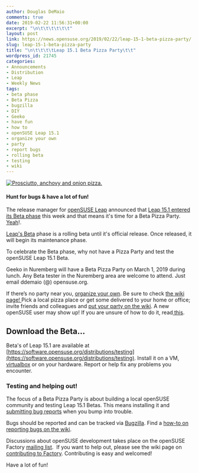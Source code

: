 ```yaml
---
author: Douglas DeMaio
comments: true
date: 2019-02-22 11:56:31+00:00
excerpt: "\n\t\t\t\t\t\t"
layout: post
link: https://news.opensuse.org/2019/02/22/leap-15-1-beta-pizza-party/
slug: leap-15-1-beta-pizza-party
title: "\n\t\t\t\tLeap 15.1 Beta Pizza Party\t\t"
wordpress_id: 21745
categories:
- Announcements
- Distribution
- Leap
- Weekly News
tags:
- beta phase
- Beta Pizza
- bugzilla
- DIY
- Geeko
- have fun
- how to
- openSUSE Leap 15.1
- organize your own
- party
- report bugs
- rolling beta
- testing
- wiki
---
```

[![Prosciutto, anchovy and onion pizza.](http://farm1.static.flickr.com/248/459381964_4d7141d15f_m.jpg)](http://www.flickr.com/photos/giovannijl-s_photohut/459381964/)


#### Hunt for bugs & have a lot of fun!


The release manager for [openSUSE Leap](https://en.opensuse.org/Portal:Leap) announced that [Leap 15.1 entered its Beta phase](http://bit.ly/2GAeXGT) this week and that means it's time for a Beta Pizza Party. [Yeah](https://youtu.be/GxBSyx85Kp8?t=10)!.

[Leap's Beta](https://software.opensuse.org/distributions/testing) phase is a rolling beta until it's official release. Once released, it will begin its maintenance phase.

To celebrate the Beta phase, why not have a Pizza Party and test the openSUSE Leap 15.1 Beta.

Geeko in Nuremberg will have a Beta Pizza Party on March 1, 2019 during lunch. Any Beta tester in the Nuremberg area are welcome to attend. Just email ddemaio (@) opensuse.org.

If there’s no party near you, [organize your own](https://en.opensuse.org/openSUSE:BetaPizzaParty#Beta_Pizza_Party). Be sure to check [the wiki page! ](https://en.opensuse.org/openSUSE:BetaPizzaParty#Beta_Pizza_Party)Pick a local pizza place or get some delivered to your home or office; invite friends and colleagues and [put your party on the wiki](https://en.opensuse.org/openSUSE:BetaPizzaParty#Beta_Pizza_Party). A new openSUSE user may show up! If you are unsure of how to do it, read[ this](http://en.opensuse.org/openSUSE:Launch_party_HOWTO).


## Download the Beta...


Beta's of Leap 15.1 are available at [https://software.opensuse.org/distributions/testing](https://software.opensuse.org/distributions/testing). Install it on a VM, [virtualbox](https://www.virtualbox.org) or on your hardware. Report or help fix any problems you encounter.
<!-- more -->


### Testing and helping out!


The focus of a Beta Pizza Party is about building a local openSUSE community and testing Leap 15.1 Betas. This means installing it and [submitting bug reports](http://en.opensuse.org/openSUSE:Submitting_bug_reports) when you bump into trouble.

Bugs should be reported and can be tracked via [Bugzilla](https://bugzilla.opensuse.org/index.cgi). Find a [how-to on reporting bugs on the wiki](http://en.opensuse.org/openSUSE:Submitting_bug_reports).

Discussions about openSUSE development takes place on the openSUSE Factory [mailing list](http://lists.opensuse.org/opensuse-factory).  If you want to help out, please see the wiki page on [contributing to Factory](http://en.opensuse.org/openSUSE:How_to_contribute_to_Factory). Contributing is easy and welcomed!

Have a lot of fun!		
